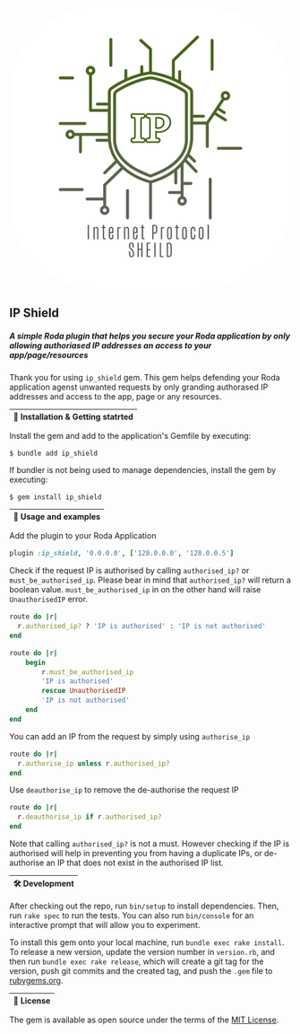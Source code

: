 <div align="center">
   <img src="/docs/lego.png" height="auto" width="500" style="border-radius:30%">
</div>

## IP Shield
##### _A simple Roda plugin that helps you secure your Roda application by only allowing authoriased IP addresses an access to your app/page/resources_


Thank you for using `ip_shield` gem. This gem helps defending your Roda application agenst unwanted requests by only granding authorased IP addresses and access to the app, page or any resources.  


| 🏁  Installation & Getting statrted |
| ----------------------------------------- |


Install the gem and add to the application's Gemfile by executing:

    $ bundle add ip_shield

If bundler is not being used to manage dependencies, install the gem by executing:

    $ gem install ip_shield


| 👔 Usage and examples |
| ----------------------------------------- |

Add the plugin to your Roda Application
```ruby
plugin :ip_shield, '0.0.0.0', ['128.0.0.0', '128.0.0.5']
```

Check if the request IP is authorised by calling `authorised_ip?` or `must_be_authorised_ip`. Please bear in mind that `authorised_ip?` will return a boolean value. `must_be_authorised_ip` in on the other hand will raise `UnauthorisedIP` error.
```ruby
route do |r|
  r.authorised_ip? ? 'IP is authorised' : 'IP is not authorised'
end
```

```ruby
route do |r|
    begin
        r.must_be_authorised_ip
        'IP is authorised'
        rescue UnauthorisedIP
        'IP is not authorised'
    end
end
```

You can add an IP from the request by simply using `authorise_ip`
```ruby
route do |r|
  r.authorise_ip unless r.authorised_ip?
end
```

Use `deauthorise_ip` to remove the de-authorise the request IP
```ruby
route do |r|
  r.deauthorise_ip if r.authorised_ip?
end
```

Note that calling `authorised_ip?` is not a must. However checking if the IP is authorised will help in preventing you from having a duplicate IPs, or de-authorise an IP that does not exist in the authorised IP list.


| 🛠 Development |
| ----------------------------------------- |


After checking out the repo, run `bin/setup` to install dependencies. Then, run `rake spec` to run the tests. You can also run `bin/console` for an interactive prompt that will allow you to experiment.

To install this gem onto your local machine, run `bundle exec rake install`. To release a new version, update the version number in `version.rb`, and then run `bundle exec rake release`, which will create a git tag for the version, push git commits and the created tag, and push the `.gem` file to [rubygems.org](https://rubygems.org).

| 📃 License |
| ----------------------------------------- |

The gem is available as open source under the terms of the [MIT License](https://opensource.org/licenses/MIT).


